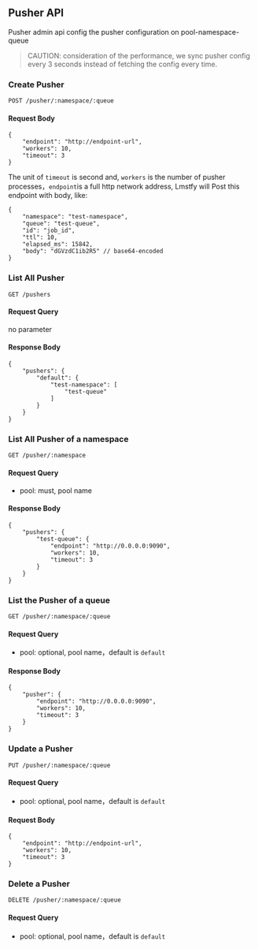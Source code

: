 ## Pusher API

Pusher admin api config the pusher configuration on pool-namespace-queue

> CAUTION: consideration of the performance, we sync pusher config every 3 seconds instead of fetching the config every time.

### Create Pusher

```
POST /pusher/:namespace/:queue
```

#### Request Body 

```
{
    "endpoint": "http://endpoint-url",
    "workers": 10,
    "timeout": 3
}
```

The unit of `timeout` is second and, `workers` is the number of pusher processes，`endpoint`is a full http network address, Lmstfy will Post this endpoint with body, like:

```$json
{
    "namespace": "test-namespace",
    "queue": "test-queue",
    "id": "job_id",
    "ttl": 10,
    "elapsed_ms": 15842,
    "body": "dGVzdC1ib2R5" // base64-encoded
}
```

### List All Pusher

```
GET /pushers
```

#### Request Query

no parameter

#### Response Body

```
{
    "pushers": {
        "default": {
            "test-namespace": [
                "test-queue"
            ]
        }
    }
}
```

### List All Pusher of a namespace

```
GET /pusher/:namespace
```

#### Request Query

- pool: must, pool name

#### Response Body

```
{
    "pushers": {
        "test-queue": {
            "endpoint": "http://0.0.0.0:9090",
            "workers": 10,
            "timeout": 3
        }
    }
}
```

### List the Pusher of a queue 

```
GET /pusher/:namespace/:queue
```

#### Request Query

- pool: optional, pool name，default is `default`

#### Response Body

```
{
    "pusher": {
        "endpoint": "http://0.0.0.0:9090",
        "workers": 10,
        "timeout": 3
    }
}
```


### Update a Pusher

```
PUT /pusher/:namespace/:queue
```

#### Request Query

- pool: optional, pool name，default is `default`

#### Request Body 

```
{
    "endpoint": "http://endpoint-url",
    "workers": 10,
    "timeout": 3
}
```

### Delete a Pusher

```
DELETE /pusher/:namespace/:queue
```

#### Request Query

- pool: optional, pool name，default is `default`


